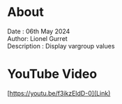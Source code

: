 # About
Date : 06th May 2024  
Author: Lionel Gurret  
Description : Display vargroup values
# YouTube Video
[https://youtu.be/f3ikzEldD-0](Link)
